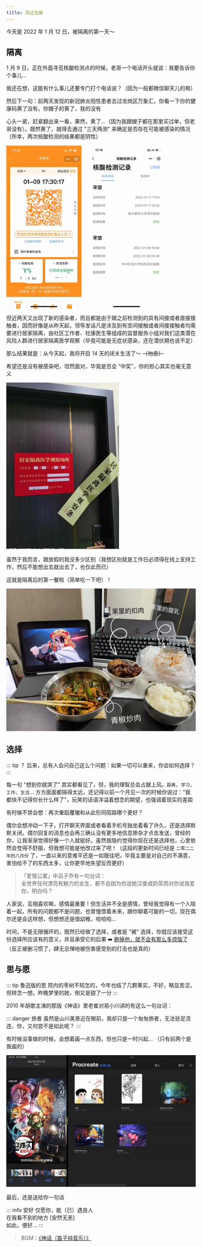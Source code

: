 ```yaml
---
title: 风过无痕
---
```


今天是 2022 年 1 月 12 日，被隔离的第一天～

## 隔离

1 月 9 日，正在外面寻觅核酸检测点的时候，老哥一个电话开头就说：我要告诉你个事儿...

我还在想，这能有什么事儿还要专门打个电话说？（因为一般都微信聊天儿的嘛）

然后下一句：前两天发现的新冠肺炎阳性患者去过龙岗区万象汇，你看一下你的健康码黄了没有，你嫂子的黄了，我的没有

心头一紧，赶紧翻出来一看，果然，黄了...（因为我跟嫂子都在那里买过单，但老哥没有）。既然黄了，就得去通过 "三天两测" 来确定是否存在可能被感染的情况（所幸，两次核酸检测的结果都是阴性）

<div style="display: flex; align-items: center;">
  <img src="/images/yellow_code.jpg" alt="yellow code" width="200" style="margin-right: 20px;">
  <img src="/images/record.jpg" alt="test record" width="200">
</div>

但近两天又出现了新的感染者，而且都是由于跟之前检测到的具有间接或者直接接触者，因而好像是从昨天起，领导发话凡是涉及到有空间接触或者间接接触者均需要进行居家隔离，由社区工作者、社康医生等组成的监督服务小组对我们这类潜在风险人群进行居家隔离医学观察（毕竟可能是无症状感染，还在潜伏期也说不定）

那么结果就是：从今天起，我将开启 14 天的闭关生活了～ ~~（勿念）~~

希望还是没有被感染吧，坦然面对，毕竟是否会 “中奖”，你的担心其实也毫无意义

<img src="/images/seal.jpg" alt="seal" width="300">

虽然于我而言，跟放假的我没多少区别（我想区别就是工作日必须得在线上支持工作，然后不能想出去就出去了，也仅此而已）

这就是隔离后的第一餐啦（简单吃一下吧）！

<img src="/images/first_meal.jpg" alt="first meal">

## 选择

::: tip ？
后来，总有人会问自己这么个问题：如果一切可以重来，你会如何选择？
:::

每一句 "想到你就哭了" 其实都看见了，但，我的理智总会占据上风。`距离`、`学习`、`工作`、`生活`... 方方面面都隔得太远，还记得以前一个月见一次的时候你说过："我都快不记得你长什么样了"，玩笑的话语洋溢着想念的期望，也强调着现实的差距

有时候不禁会想：再次重蹈覆辙和从此形同陌路哪个更好？

偶尔会想冲动一下子，打开聊天界面或者看着手机号独坐着看了许久，还是选择默默关闭。偶尔回复的消息也会再三确认没有更多地信息掺杂才点击发送，曾经的你，让我渐渐觉得好像一个人就挺好。虽然我隐约觉得你现在还是选择他，心里依然会觉得不舒服，但我想可能是他改过来了吧！（这段的更新时间已经是 `二零二二年的八月份` 了，一直以来的意难平还是一如既往吧，毕竟主要是对自己的不满意，害怕给不了的东西太多，让你更早地失望反而更好）

> 「爱情公寓」中吕子乔有一句台词：<br/>
> 全世界任何漂亮有魅力的女生，都不会因为你送她汉堡或奶茶而对你说我爱你，明白吗？

<!-- 
> 爱意随风起，<br/>
> 风止意难平！<br/>
> 落日归山海，<br/>
> 山海藏深意！
-->

人家说，互相喜欢嘛，感情最重要！但生活并不全是感情，曾经我觉得有一个人陪着一起，所有的问题都不是问题，也曾憧憬着未来，跟你聊着可能的一切，现在偶尔还是会这样想，但想想还是很幼稚，哈哈哈...

时间，不是无限循环的，既然已经做了选择，或者是 "被" 选择，你就应该接受这份选择所应该有的意义，并且承受它的后果 ➡️ [删掉他，就不会有那么多烦恼了](https://mp.weixin.qq.com/s/HCuRN25_7TPFUG3B1vu5JA)（反正被删习惯了，肆无忌惮地被伤害感受到的打击也是真的）

## 思与愿

::: tip 鲁迅版的思
院内的枣树不知怎的，今年也结了几颗果实，不好，略显苦涩，但转念一想。昨晚梦里的她，倒又是甜了一分
:::

2010 年胡歌主演的那版《神话》里老崔对易小川讲的有这么一句台词：

::: danger 旅者
虽然是山川美景近在眼前，我却只是一个匆匆旅者，无法驻足流连，你，又何尝不是如此呢？
:::

有时候没事做的时候，会想着画一点东西，但也只是一时兴起... （只有前两个是我画的）

<img src="/images/draw_avatar.jpg" alt="avatar">

最后，还是送给你一句话

::: info 安好
仅愿你，能（已）遇良人<br/>
在我看不到的地方 [安然无恙]<br/>
如此，便好...
:::

> BGM：[《神话（笛子纯音乐）》](https://music.163.com/#/song?id=1911031866)
